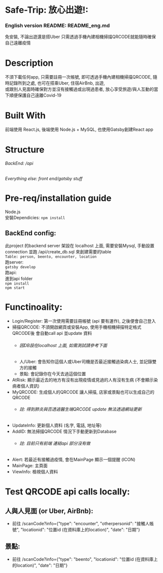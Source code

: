 # Safe-Trip: 放心出遊!:
### English version README: README_eng.md
免安裝, 不論出遊還是搭Uber 只需透過手機內建相機掃描QRCODE就能隨時確保自己遠離疫情


# Description
不須下載任何app, 只需要註冊一次帳號, 即可透過手機內建相機掃描QRCODE, 隨時記錄所到之處, 也可在搭乘Uber, 住宿AirBnb, 出遊, <br/>
或跟別人見面時確保對方並沒有接觸過或出現過患者, 放心享受旅遊/與人互動的當下順便保護自己遠離Covid-19

# Built With
前端使用 React.js, 後端使用 Node.js + MySQL, 也使用Gatsby創建React app


# Structure
###### BackEnd: /api <br/>
###### Everything else: front end/gatsby stuff

# Pre-req/installation guide
Node.js <br/>
安裝Dependicies:
 `npm install`
 ## BackEnd config:
此project 的backend server 架設在 localhost 上面, 需要安裝Mysql, 手動設置connection 並跑 /api/create_db.sql 來創建需要的table <br />
`Table: person, beento, encounter, location` <br/>
跑server: <br/>
`gatsby develop` <br />
跑api: <br/>
進到api folder <br/>
`npm install` <br/>
`npm start`

# Functinoality:
  - Login/Register: 第一次使用需要註冊帳號 (api 要有運作), 之後便會自己登入
  - 掃描QRCODE: 不須開啟網頁或安裝App, 使用手機相機掃描特定格式QRCODE後 會自動call api 並update 資料
    - ###### 因DB設在localhost 上面, 如需測試請參考下面
    - 人/Uber: 會告知你這個人或Uber司機是否最近接觸過染病人士, 並記錄雙方的接觸
    - 景點: 會記錄你在今天去過這個位置
  - AtRisk: 顯示最近去的地方有沒有出現疫情或見過的人有沒有生病 (不會顯示染病者個人資訊)
  - MyQRCODE: 生成個人的QRCODE 讓人掃描, 店家或景點也可以生成自己的QRCODE
    - ###### 註: 得到肺炎與否透過醫生端QRCODE update 無法透過網站更新
  - UpdateInfo: 更新個人資料 (名字, 電話, 地址等)
  - AddID: 無法掃描QRCODE 情況下手動更新到Database
    - ###### 註: 目前只有前端 連結api 部分沒有做
  - Alert: 若最近有接觸過疫情, 會在MainPage 顯示一個提醒 (ICON)
  - MainPage: 主頁面
  - ViewInfo: 檢視個人資料

# Test QRCODE api calls locally:
## 人與人見面 (or Uber, AirBnb):
 - 前往 /scanCode?info={"type": "encounter", "otherpersonid": "接觸人帳號", "locationid": "位置id (在資料庫上的location)", "date": "日期"}
## 景點:
 - 前往 /scanCode?info={"type": "beento", "locationid": "位置id (在資料庫上的location)", "date": "日期"}

